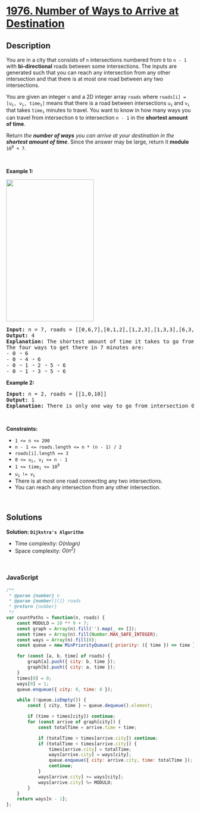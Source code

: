# [1976. Number of Ways to Arrive at Destination](https://leetcode.com/problems/number-of-ways-to-arrive-at-destination)

## Description

<div class="elfjS" data-track-load="description_content"><p>You are in a city that consists of <code>n</code> intersections numbered from <code>0</code> to <code>n - 1</code> with <strong>bi-directional</strong> roads between some intersections. The inputs are generated such that you can reach any intersection from any other intersection and that there is at most one road between any two intersections.</p>

<p>You are given an integer <code>n</code> and a 2D integer array <code>roads</code> where <code>roads[i] = [u<sub>i</sub>, v<sub>i</sub>, time<sub>i</sub>]</code> means that there is a road between intersections <code>u<sub>i</sub></code> and <code>v<sub>i</sub></code> that takes <code>time<sub>i</sub></code> minutes to travel. You want to know in how many ways you can travel from intersection <code>0</code> to intersection <code>n - 1</code> in the <strong>shortest amount of time</strong>.</p>

<p>Return <em>the <strong>number of ways</strong> you can arrive at your destination in the <strong>shortest amount of time</strong></em>. Since the answer may be large, return it <strong>modulo</strong> <code>10<sup>9</sup> + 7</code>.</p>

<p>&nbsp;</p>
<p><strong class="example">Example 1:</strong></p>
<img alt="" src="https://assets.leetcode.com/uploads/2021/07/17/graph2.png" style="width: 235px; height: 381px;">
<pre><strong>Input:</strong> n = 7, roads = [[0,6,7],[0,1,2],[1,2,3],[1,3,3],[6,3,3],[3,5,1],[6,5,1],[2,5,1],[0,4,5],[4,6,2]]
<strong>Output:</strong> 4
<strong>Explanation:</strong> The shortest amount of time it takes to go from intersection 0 to intersection 6 is 7 minutes.
The four ways to get there in 7 minutes are:
- 0 ➝ 6
- 0 ➝ 4 ➝ 6
- 0 ➝ 1 ➝ 2 ➝ 5 ➝ 6
- 0 ➝ 1 ➝ 3 ➝ 5 ➝ 6
</pre>

<p><strong class="example">Example 2:</strong></p>

<pre><strong>Input:</strong> n = 2, roads = [[1,0,10]]
<strong>Output:</strong> 1
<strong>Explanation:</strong> There is only one way to go from intersection 0 to intersection 1, and it takes 10 minutes.
</pre>

<p>&nbsp;</p>
<p><strong>Constraints:</strong></p>

<ul>
	<li><code>1 &lt;= n &lt;= 200</code></li>
	<li><code>n - 1 &lt;= roads.length &lt;= n * (n - 1) / 2</code></li>
	<li><code>roads[i].length == 3</code></li>
	<li><code>0 &lt;= u<sub>i</sub>, v<sub>i</sub> &lt;= n - 1</code></li>
	<li><code>1 &lt;= time<sub>i</sub> &lt;= 10<sup>9</sup></code></li>
	<li><code>u<sub>i </sub>!= v<sub>i</sub></code></li>
	<li>There is at most one road connecting any two intersections.</li>
	<li>You can reach any intersection from any other intersection.</li>
</ul>
</div>

<p>&nbsp;</p>

## Solutions

**Solution: `Dijkstra's Algorithm`**
- Time complexity: <em>O(nlogn)</em>
- Space complexity: <em>O(n<sup>2</sup>)</em>

<p>&nbsp;</p>

### **JavaScript**

```js
/**
 * @param {number} n
 * @param {number[][]} roads
 * @return {number}
 */
var countPaths = function(n, roads) {
    const MODULO = 10 ** 9 + 7;
    const graph = Array(n).fill('').map(_ => []);
    const times = Array(n).fill(Number.MAX_SAFE_INTEGER);
    const ways = Array(n).fill(0);
    const queue = new MinPriorityQueue({ priority: ({ time }) => time });

    for (const [a, b, time] of roads) {
        graph[a].push({ city: b, time });
        graph[b].push({ city: a, time });
    }
    times[0] = 0;
    ways[0] = 1;
    queue.enqueue({ city: 0, time: 0 });

    while (!queue.isEmpty()) {
        const { city, time } = queue.dequeue().element;

        if (time > times[city]) continue;
        for (const arrive of graph[city]) {
            const totalTime = arrive.time + time;

            if (totalTime > times[arrive.city]) continue;
            if (totalTime < times[arrive.city]) {
                times[arrive.city] = totalTime;
                ways[arrive.city] = ways[city];
                queue.enqueue({ city: arrive.city, time: totalTime });
                continue;
            }
            ways[arrive.city] += ways[city];
            ways[arrive.city] %= MODULO;
        }
    }
    return ways[n - 1];
};
```
